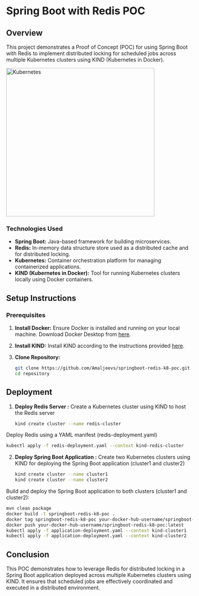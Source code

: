 # Spring Boot with Redis POC

## Overview

This project demonstrates a Proof of Concept (POC) for using Spring Boot with Redis to implement distributed locking for scheduled jobs across multiple Kubernetes clusters using KIND (Kubernetes in Docker).

<img src="(https://github.com/Amaljeevs/springboot-redis-k8-poc/assets/85802462/16240c04-30a4-4772-a3eb-76023cfab1aa)" alt="Kubernetes" style="width:400px;">



### Technologies Used

- **Spring Boot:** Java-based framework for building microservices.
- **Redis:** In-memory data structure store used as a distributed cache and for distributed locking.
- **Kubernetes:** Container orchestration platform for managing containerized applications.
- **KIND (Kubernetes in Docker):** Tool for running Kubernetes clusters locally using Docker containers.

## Setup Instructions

### Prerequisites

1. **Install Docker:** Ensure Docker is installed and running on your local machine. Download Docker Desktop from [here](https://www.docker.com/products/docker-desktop).

2. **Install KIND:** Install KIND according to the instructions provided [here](https://kind.sigs.k8s.io/docs/user/quick-start/).

3. **Clone Repository:**

   ```bash
   git clone https://github.com/Amaljeevs/springboot-redis-k8-poc.git
   cd repository

## Deployment

1. **Deploy Redis Server :** Create a Kubernetes cluster using KIND to host the Redis server

   ```bash
   kind create cluster --name redis-cluster

Deploy Redis using a YAML manifest (redis-deployment.yaml)

   ```bash
   kubectl apply -f redis-deployment.yaml --context kind-redis-cluster
   ```
2. **Deploy Spring Boot Application :** Create two Kubernetes clusters using KIND for deploying the Spring Boot application (cluster1 and cluster2)

   ```bash
   kind create cluster --name cluster1
   kind create cluster --name cluster2
Build and deploy the Spring Boot application to both clusters (cluster1 and cluster2):
   ```bash
   mvn clean package
   docker build -t springboot-redis-k8-poc .
   docker tag springboot-redis-k8-poc your-docker-hub-username/springboot-redis-k8-poc:latest
   docker push your-docker-hub-username/springboot-redis-k8-poc:latest
   kubectl apply -f application-deployment.yaml --context kind-cluster1
   kubectl apply -f application-deployment.yaml --context kind-cluster2
   ```

## Conclusion
This POC demonstrates how to leverage Redis for distributed locking in a Spring Boot application deployed across multiple Kubernetes clusters using KIND. It ensures that scheduled jobs are effectively coordinated and executed in a distributed environment.
